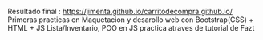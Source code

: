 Resultado final : https://jimenta.github.io/carritodecompra.github.io/ Primeras practicas en Maquetacion y desarollo web con Bootstrap(CSS) + HTML + JS
Lista/Inventario, POO en JS practica atraves de tutorial de Fazt
